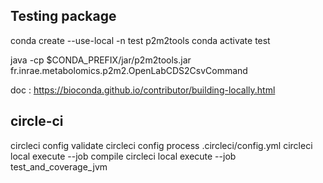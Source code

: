 ## Testing package

conda create --use-local -n test p2m2tools
conda activate test

java -cp $CONDA_PREFIX/jar/p2m2tools.jar fr.inrae.metabolomics.p2m2.OpenLabCDS2CsvCommand

doc : https://bioconda.github.io/contributor/building-locally.html

## circle-ci

circleci config validate
circleci config process .circleci/config.yml
circleci local execute --job compile
circleci local execute --job test_and_coverage_jvm

